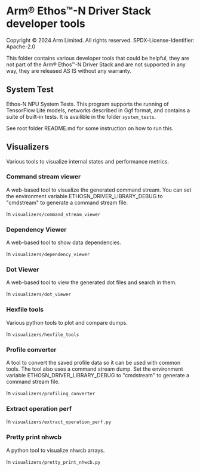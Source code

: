 # Arm® Ethos™-N Driver Stack developer tools

Copyright © 2024 Arm Limited. All rights reserved.
SPDX-License-Identifier: Apache-2.0

This folder contains various developer tools that could be helpful, they are not part of the Arm® Ethos™-N Driver Stack and are not supported in any way, they are released AS IS without any warranty.

## System Test

Ethos-N NPU System Tests. This program supports the running of TensorFlow Lite models, networks described in Ggf format, and contains a suite of built-in tests.
It is availible in the folder `system_tests`.

See root folder README.md for some instruction on how to run this.

## Visualizers

Various tools to visualize internal states and performance metrics.

### Command stream viewer

A web-based tool to visualize the generated command stream. You can set the environment variable ETHOSN_DRIVER_LIBRARY_DEBUG to "cmdstream" to generate a command stream file.

In `visualizers/command_stream_viewer`

### Dependency Viewer

A web-based tool to show data dependencies.

In `visualizers/dependency_viewer`

### Dot Viewer

A web-based tool to view the generated dot files and search in them.

In `visualizers/dot_viewer`

### Hexfile tools

Various python tools to plot and compare dumps.

In `visualizers/hexfile_tools`

### Profile converter

A tool to convert the saved profile data so it can be used with common tools. The tool also uses a command stream dump. Set the environment variable ETHOSN_DRIVER_LIBRARY_DEBUG to "cmdstream" to generate a command stream file.

In `visualizers/profiling_converter`

### Extract operation perf

In `visualizers/extract_operation_perf.py`

### Pretty print nhwcb

A python tool to visualize nhwcb arrays.

In `visualizers/pretty_print_nhwcb.py`

